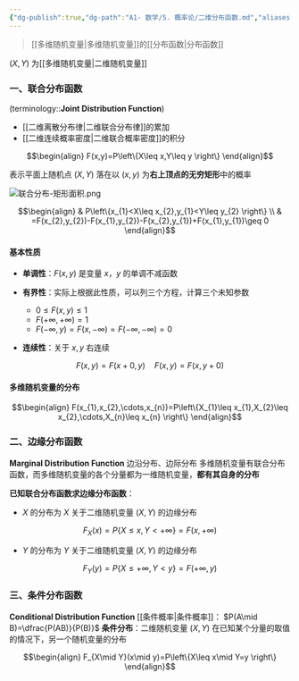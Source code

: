 ```yaml
---
{"dg-publish":true,"dg-path":"A1- 数学/5. 概率论/二维分布函数.md","aliases":["联合分布","边缘分布","条件分布"],"permalink":"/A1- 数学/5. 概率论/二维分布函数/","dgPassFrontmatter":true,"noteIcon":"","created":"2024-06-14T10:05:55.658+08:00","updated":"2025-08-28T21:53:12.862+08:00"}
---
```



> [[多维随机变量\|多维随机变量]]的[[分布函数\|分布函数]]

$(X,Y)$ 为[[多维随机变量\|二维随机变量]]
### 一、联合分布函数
(terminology::**Joint Distribution Function**)
- [[二维离散分布律\|二维联合分布律]]的累加
- [[二维连续概率密度\|二维联合概率密度]]的积分

$$\begin{align}
F(x,y)=P\left\{X\leq x,Y\leq y \right\}
\end{align}$$

表示平面上随机点 $(X, Y)$ 落在以 $(x,y)$ 为**右上顶点的无穷矩形**中的概率

![联合分布-矩形面积.png](/img/user/Functional%20files/Photo%20Resources/%E8%81%94%E5%90%88%E5%88%86%E5%B8%83-%E7%9F%A9%E5%BD%A2%E9%9D%A2%E7%A7%AF.png)


$$\begin{align}
 & P\left\{x_{1}<X\leq x_{2},y_{1}<Y\leq y_{2} \right\} \\
 & =F(x_{2},y_{2})-F(x_{1},y_{2})-F(x_{2},y_{1})+F(x_{1},y_{1})\geq 0
\end{align}$$

#### 基本性质
-  **单调性**：$F(x,y)$ 是变量 $x，y$ 的单调不减函数
-  **有界性**：实际上根据此性质，可以列三个方程，计算三个未知参数
	- $0\leq F(x,y)\leq 1$
	-  $F(+\infty,+\infty)=1$
	-  $F(-\infty,y)=F(x,-\infty)=F(-\infty,-\infty)=0$
	
- **连续性**：关于 $x, y$ 右连续  

$$F(x,y)=F(x+0,y)\quad F(x,y)=F(x,y+0)$$

#### 多维随机变量的分布
$$\begin{align}
F(x_{1},x_{2},\cdots,x_{n})=P\left\{X_{1}\leq x_{1},X_{2}\leq x_{2},\cdots,X_{n}\leq x_{n} \right\}
\end{align}$$

### 二、边缘分布函数
**Marginal Distribution Function**
边沿分布、边际分布
多维随机变量有联合分布函数，而多维随机变量的各个分量都为一维随机变量，**都有其自身的分布**

**已知联合分布函数求边缘分布函数**：
-  $X$ 的分布为 $X$ 关于二维随机变量 $(X,Y)$ 的边缘分布

$$F_{X}(x)=P\left\{X\leq x,Y<+\infty \right\}=F(x,+\infty)$$

-  $Y$ 的分布为 $Y$ 关于二维随机变量 $(X,Y)$ 的边缘分布

$$F_{Y}(y)=P\left\{X\leq +\infty,Y< y\right\}=F(+\infty,y)$$


### 三、条件分布函数
**Conditional  Distribution Function**
[[条件概率\|条件概率]]： $P(A\mid B)=\dfrac{P(AB)}{P(B)}$
**条件分布**：二维随机变量 $(X,Y)$ 在已知某个分量的取值的情况下，另一个随机变量的分布

$$\begin{align}
F_{X\mid Y}(x\mid y)=P\left\{X\leq x\mid Y=y \right\}
\end{align}$$


